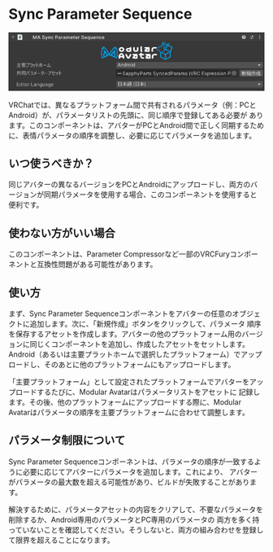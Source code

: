﻿# Sync Parameter Sequence

![Sync Parameter Sequence](sync-parameter-sequence.png)

VRChatでは、異なるプラットフォーム間で共有されるパラメータ（例：PCとAndroid）が、パラメータリストの先頭に、同じ順序で登録してある必要が
あります。このコンポーネントは、アバターがPCとAndroid間で正しく同期するために、表情パラメータの順序を調整し、必要に応じてパラメータを追加します。

## いつ使うべきか？

同じアバターの異なるバージョンをPCとAndroidにアップロードし、両方のバージョンが同期パラメータを使用する場合、このコンポーネントを使用すると
便利です。

## 使わない方がいい場合

このコンポーネントは、Parameter Compressorなど一部のVRCFuryコンポーネントと互換性問題がある可能性があります。

## 使い方

まず、Sync Parameter Sequenceコンポーネントをアバターの任意のオブジェクトに追加します。次に、「新規作成」ボタンをクリックして、パラメータ
順序を保存するアセットを作成します。アバターの他のプラットフォーム用のバージョンに同じくコンポーネントを追加し、作成したアセットをセットします。
Android（あるいは主要プラットホームで選択したプラットフォーム）でアップロードし、そのあとに他のプラットフォームにもアップロードします。

「主要プラットフォーム」として設定されたプラットフォームでアバターをアップロードするたびに、Modular Avatarはパラメータリストをアセットに
記録します。その後、他のプラットフォームにアップロードする際に、Modular Avatarはパラメータの順序を主要プラットフォームに合わせて調整します。

## パラメータ制限について

Sync Parameter Sequenceコンポーネントは、パラメータの順序が一致するように必要に応じてアバターにパラメータを追加します。これにより、
アバターがパラメータの最大数を超える可能性があり、ビルドが失敗することがあります。

解決するために、パラメータアセットの内容をクリアして、不要なパラメータを削除するか、Android専用のパラメータとPC専用のパラメータの
両方を多く持っていないことを確認してください。そうしないと、両方の組み合わせを登録して限界を超えることになります。
